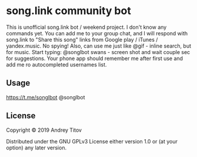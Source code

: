 # song.link community bot

This is unofficial song.link bot / weekend project.
I don't know any commands yet.
You can add me to your group chat, and I will respond with song.link  to \"Share this song\" links from Google play / iTunes / yandex.music.
No spying!
Also, can use me just like @gif - inline search, but for music. Start typing:
@songlbot swans - screen shot
and wait couple sec for suggestions.
Your phone app should remember me after first use and add me ro autocompleted usernames list.

## Usage

https://t.me/songlbot
@songlbot

## License

Copyright © 2019 Andrey Titov

Distributed under the GNU GPLv3 License either version 1.0 or (at
your option) any later version.

